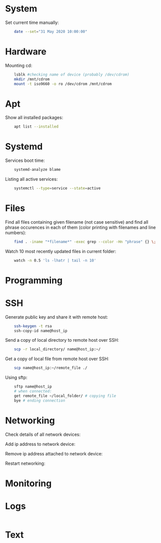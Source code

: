 # System
Set current time manually:
```bash
    date --set="31 May 2020 10:00:00"
```

# Hardware
Mounting cd:
```bash
    lsblk #checking name of device (probably /dev/cdrom)
    mkdir /mnt/cdrom
    mount -t iso9660 -o ro /dev/cdrom /mnt/cdrom
```
# Apt
Show all installed packages:
```bash
    apt list --installed
```

# Systemd
Services boot time:
```bash
    systemd-analyze blame
```

Listing all active services:
```bash
    systemctl --type=service --state=active

```

# Files
Find all files containing given filename (not case sensitive) and find all phrase occurences in each of them (color printing with filenames and line numbers):
```bash
    find . -iname "*filename*" -exec grep --color -Hn "phrase" {} \;
```
Watch 10 most recently updated files in current folder:
```bash
    watch -n 0.5 'ls -lhatr | tail -n 10'
```
# Programming

# SSH
Generate public key and share it with remote host:
```bash
    ssh-keygen -t rsa
    ssh-copy-id name@host_ip
```

Send a copy of local directory to remote host over SSH:
```bash
    scp -r local_directory/ name@host_ip:~/
```

Get a copy of local file from remote host over SSH:
```bash
    scp name@host_ip:~/remote_file ./
```

Using sftp:
```bash
    sftp name@host_ip
    # when connected: 
    get remote_file ~/local_folder/ # copying file
    bye # ending connection
```


# Networking
Check details of all network devices:

Add ip address to network device:

Remove ip address attached to network device:

Restart networking:

# Monitoring

# Logs
```bash

```

# Text


